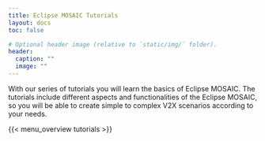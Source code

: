 ```yaml
---
title: Eclipse MOSAIC Tutorials
layout: docs
toc: false

# Optional header image (relative to `static/img/` folder).
header:
  caption: ""
  image: ""
---
```


With our series of tutorials you will learn the basics of Eclipse MOSAIC. The tutorials include different aspects and functionalities
of the Eclipse MOSAIC, so you will be able to create simple to complex V2X scenarios according to your needs. 

{{< menu_overview tutorials >}}
